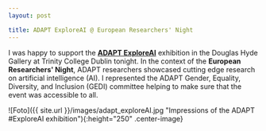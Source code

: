```yaml
---
layout: post

title: ADAPT ExploreAI @ European Researchers' Night
---
```


I was happy to support the <a href="https://www.adaptcentre.ie/explore-ai//" target="_blank" rel="noopener"><strong>ADAPT ExploreAI</strong></a>
exhibition in the Douglas Hyde Gallery at Trinity College Dublin tonight. 
In the context of the <strong>European Researchers' Night</strong>, ADAPT researchers showcased cutting edge research on artificial intelligence (AI). I represented the ADAPT Gender, Equality, Diversity, and Inclusion (GEDI) committee helping to make sure that the event was accessible to all.

![Foto]({{ site.url }}/images/adapt_exploreAI.jpg "Impressions of the ADAPT #ExploreAI exhibition"){:height="250" .center-image}
